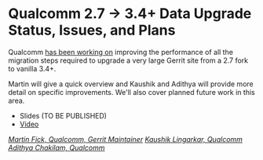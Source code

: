 # Qualcomm 2.7 -> 3.4+ Data Upgrade Status, Issues, and Plans

Qualcomm [has been working on](https://groups.google.com/g/repo-discuss/c/WVwvngCkRMs/)
improving the performance of all the migration steps required to
upgrade a very large Gerrit site from a 2.7 fork to vanilla 3.4+.

Martin will give a quick overview and Kaushik and Adithya will provide
more detail on specific improvements. We'll also cover planned future
work in this area.

- Slides (TO BE PUBLISHED)
- [Video](https://youtu.be/V5QVf4DWUZ8)

*[Martin Fick, Qualcomm, Gerrit Maintainer](../speakers.md#mfick)*
*[Kaushik Lingarkar, Qualcomm](../speakers.md#kaushikl)*
*[Adithya Chakilam, Qualcomm](../speakers.md#achakila)*

